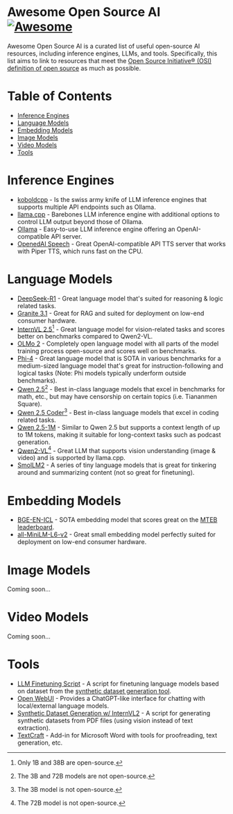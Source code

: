 # Awesome Open Source AI [![Awesome](https://awesome.re/badge.svg)](https://awesome.re)

Awesome Open Source AI is a curated list of useful open-source AI resources, including inference engines, LLMs, and tools. Specifically, this list aims to link to resources that meet the [Open Source Initiative® (OSI) definition of open source](https://opensource.org/osd) as much as possible.

# Table of Contents

- [Inference Engines](#inference-engines)
- [Language Models](#language-models)
- [Embedding Models](#embedding-models)
- [Image Models](#image-models)
- [Video Models](#video-models)
- [Tools](#tools)

# Inference Engines

- [koboldcpp](https://github.com/LostRuins/koboldcpp) - Is the swiss army knife of LLM inference engines that supports multiple API endpoints such as Ollama.
- [llama.cpp](https://github.com/ggerganov/llama.cpp) - Barebones LLM inference engine with additional options to control LLM output beyond those of Ollama.
- [Ollama](https://ollama.com/) - Easy-to-use LLM inference engine offering an OpenAI-compatible API server.
- [OpenedAI Speech](https://github.com/matatonic/openedai-speech) - Great OpenAI-compatible API TTS server that works with Piper TTS, which runs fast on the CPU.

# Language Models

- [DeepSeek-R1](https://github.com/deepseek-ai/DeepSeek-R1) - Great language model that's suited for reasoning & logic related tasks.
- [Granite 3.1](https://www.ibm.com/granite/docs/) - Great for RAG and suited for deployment on low-end consumer hardware.
- [InternVL 2.5](https://github.com/OpenGVLab/InternVL)[^1] - Great language model for vision-related tasks and scores better on benchmarks compared to Qwen2-VL.
- [OLMo 2](https://allenai.org/blog/olmo2) - Completely open language model with all parts of the model training process open-source and scores well on benchmarks.
- [Phi-4](https://huggingface.co/microsoft/phi-4) - Great language model that is SOTA in various benchmarks for a medium-sized language model that's great for instruction-following and logical tasks (Note: Phi models typically underform outside benchmarks).
- [Qwen 2.5](https://qwenlm.github.io/blog/qwen2.5/)[^2] - Best in-class language models that excel in benchmarks for math, etc., but may have censorship on certain topics (i.e. Tiananmen Square).
- [Qwen 2.5 Coder](https://qwenlm.github.io/blog/qwen2.5-coder-family/)[^3] - Best in-class language models that excel in coding related tasks.
- [Qwen 2.5-1M](https://qwenlm.github.io/blog/qwen2.5-1m/) - Similar to Qwen 2.5 but supports a context length of up to 1M tokens, making it suitable for long-context tasks such as podcast generation.
- [Qwen2-VL](https://qwenlm.github.io/blog/qwen2-vl/)[^4] - Great LLM that supports vision understanding (image & video) and is supported by llama.cpp.
- [SmolLM2](https://github.com/huggingface/smollm) - A series of tiny language models that is great for tinkering around and summarizing content (not so great for finetuning).

[^1]: Only 1B and 38B are open-source.
[^2]: The 3B and 72B models are not open-source.
[^3]: The 3B model is not open-source.
[^4]: The 72B model is not open-source.

# Embedding Models

- [BGE-EN-ICL](https://huggingface.co/BAAI/bge-en-icl) - SOTA embedding model that scores great on the [MTEB leaderboard](https://huggingface.co/spaces/mteb/leaderboard).
- [all-MiniLM-L6-v2](https://huggingface.co/sentence-transformers/all-MiniLM-L6-v2) - Great small embedding model perfectly suited for deployment on low-end consumer hardware.

# Image Models
Coming soon...

# Video Models
Coming soon...

# Tools

- [LLM Finetuning Script](https://www.kaggle.com/code/thomasanderson1962/public-llm-finetuning-script) - A script for finetuning language models based on dataset from the [synthetic dataset generation tool](https://www.kaggle.com/code/thomasanderson1962/public-synthetic-dataset-generation-w-internvl2).
- [Open WebUI](https://openwebui.com/) - Provides a ChatGPT-like interface for chatting with local/external language models.
- [Synthetic Dataset Generation w/ InternVL2](https://www.kaggle.com/code/thomasanderson1962/public-synthetic-dataset-generation-w-internvl2) - A script for generating synthetic datasets from PDF files (using vision instead of text extraction).
- [TextCraft](https://github.com/suncloudsmoon/TextCraft) - Add-in for Microsoft Word with tools for proofreading, text generation, etc.